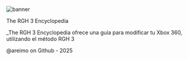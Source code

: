 ![banner](https://github.com/user-attachments/assets/734577e1-1ca6-4a8e-97c6-897917136c03)

The RGH 3 Encyclopedia

_The RGH 3 Encyclopedia ofrece una guía para modificar tu Xbox 360, utilizando el método RGH 3

@areimo on Github - 2025
